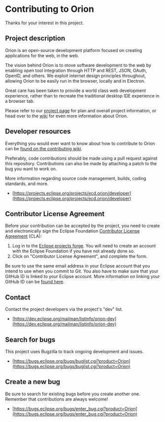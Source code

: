Contributing to Orion
=====================
Thanks for your interest in this project.

Project description
--------------------

Orion is an open-source development platform focused on creating applications for the web, in the web.

The vision behind Orion is to move software development to the web by 
enabling open tool integration through HTTP and REST, JSON, OAuth, OpenID, and others. 
We exploit internet design principles throughout, allowing Orion to be easily run in the browser, locally and in Electron. 

Great care has been taken to provide a world class web development experience, rather than to recreate the traditional desktop
IDE experience in a browser tab.

Please refer to our [project page](https://projects.eclipse.org/projects/ecd.orion) for plan and overall project information, or
head over to the [wiki](http://wiki.eclipse.org/Orion) for even more information about Orion.

Developer resources
--------------------

Everything you would ever want to know about how to contribute to Orion can
be [found on the contributing wiki](http://wiki.eclipse.org/Orion/Contributing_Code).

Preferably, code contributions should be made using a pull request against this repository. Contributions 
can also be made by attaching a patch to the bug you want to work on.

More information regarding source code management, builds, coding standards, and more.

- [https://projects.eclipse.org/projects/ecd.orion/developer](https://projects.eclipse.org/projects/ecd.orion/developer)

Contributor License Agreement
------------------------------
Before your contribution can be accepted by the project, you need to create and electronically sign the
Eclipse Foundation [Contributor License Agreement](https://www.eclipse.org/legal/CLA.php) (CLA):

1. Log in to the [Eclipse projects forge](https://projects.eclipse.org/user/login/sso). You will need to
   create an account with the Eclipse Foundation if you have not already done so.
2. Click on "Contributor License Agreement", and complete the form.

Be sure to use the same email address in your Eclipse account that you intend to use when you commit to Git. You
also have to make sure that your GitHub ID is linked to your Eclipse account. More information on linking your GitHub ID
can be [found here](https://wiki.eclipse.org/Social_Coding/Hosting_a_Project_at_GitHub#Moving_Your_Existing_Project_Repositories_to_GitHub).

Contact
--------
Contact the project developers via the project's "dev" list.

- [https://dev.eclipse.org/mailman/listinfo/orion-dev](https://dev.eclipse.org/mailman/listinfo/orion-dev)

Search for bugs
----------------
This project uses Bugzilla to track ongoing development and issues.

- [https://bugs.eclipse.org/bugs/buglist.cgi?product=Orion](https://bugs.eclipse.org/bugs/buglist.cgi?product=Orion)

Create a new bug
-----------------
Be sure to search for existing bugs before you create another one. Remember that contributions are always welcome!

- [https://bugs.eclipse.org/bugs/enter_bug.cgi?product=Orion](https://bugs.eclipse.org/bugs/enter_bug.cgi?product=Orion)
